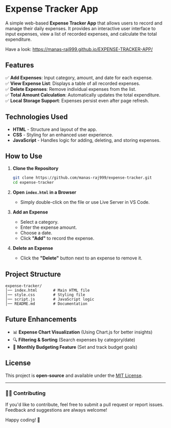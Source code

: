 # Expense Tracker App

A simple web-based **Expense Tracker App** that allows users to record and manage their daily expenses. It provides an interactive user interface to input expenses, view a list of recorded expenses, and calculate the total expenditure.

Have a look: https://manas-raj999.github.io/EXPENSE-TRACKER-APP/

## Features

✅ **Add Expenses**: Input category, amount, and date for each expense.  
✅ **View Expense List**: Displays a table of all recorded expenses.  
✅ **Delete Expenses**: Remove individual expenses from the list.  
✅ **Total Amount Calculation**: Automatically updates the total expenditure.  
✅ **Local Storage Support**: Expenses persist even after page refresh.  

## Technologies Used

- **HTML** - Structure and layout of the app.  
- **CSS** - Styling for an enhanced user experience.  
- **JavaScript** - Handles logic for adding, deleting, and storing expenses.  

## How to Use

1. **Clone the Repository**  
   ```bash
   git clone https://github.com/manas-raj999/expense-tracker.git
   cd expense-tracker
   ```

2. **Open `index.html` in a Browser**  
   - Simply double-click on the file or use Live Server in VS Code.

3. **Add an Expense**  
   - Select a category.
   - Enter the expense amount.
   - Choose a date.
   - Click **"Add"** to record the expense.

4. **Delete an Expense**  
   - Click the **"Delete"** button next to an expense to remove it.

## Project Structure
```
expense-tracker/
│── index.html       # Main HTML file
│── style.css        # Styling file
│── script.js        # JavaScript logic
│── README.md        # Documentation
```

## Future Enhancements
- 📊 **Expense Chart Visualization** (Using Chart.js for better insights)
- 🔍 **Filtering & Sorting** (Search expenses by category/date)
- 📅 **Monthly Budgeting Feature** (Set and track budget goals)

## License
This project is **open-source** and available under the [MIT License](LICENSE).

---
### 👨‍💻 Contributing
If you'd like to contribute, feel free to submit a pull request or report issues. Feedback and suggestions are always welcome!

Happy coding! 🚀
